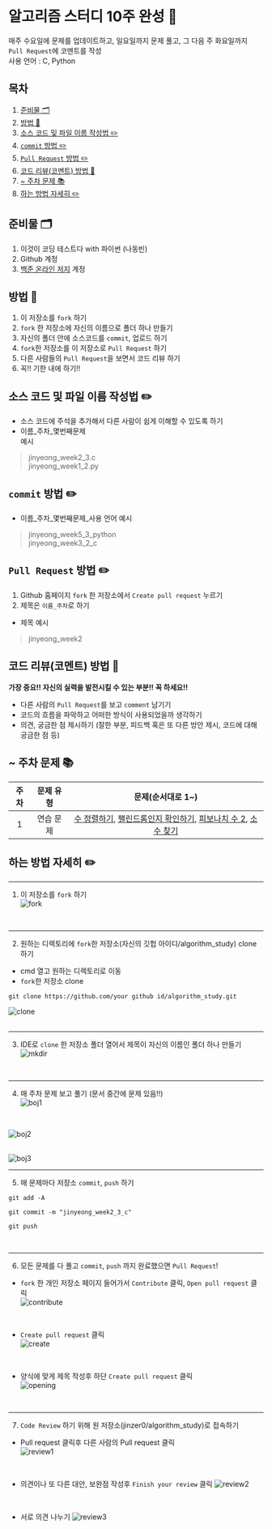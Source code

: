 # 알고리즘 스터디 10주 완성 📃   
매주 수요일에 문제를 업데이트하고, 일요일까지 문제 풀고, 그 다음 주 화요일까지 `Pull Request`에 코멘트를 작성   
사용 언어 : C, Python
## 목차
1. [준비물 🗂](#준비물-)
2. [방법 📁](#방법-)
3. [소스 코드 및 파일 이름 작성법 ✏️](#소스-코드-및-파일-이름-작성법-%EF%B8%8F)
4. [`commit` 방법 ✏️](#commit-방법-%EF%B8%8F)
5. [`Pull Request` 방법 ✏️](#pull-request-방법-%EF%B8%8F)
6. [코드 리뷰(코멘트) 방법 📝](#코드-리뷰코멘트-방법-)
7. [~ 주차 문제 📚](#-주차-문제-)
8. [하는 방법 자세히 ✏️](#하는-방법-자세히-%EF%B8%8F)

## 준비물 🗂
1. 이것이 코딩 테스트다 with 파이썬 (나동빈)
2. Github 계정
3. [백준 온라인 저지](https://acmicpc.net) 계정

## 방법 📁
1. 이 저장소를 `fork` 하기
2. `fork` 한 저장소에 자신의 이름으로 폴더 하나 만들기
3. 자신의 폴더 안에 소스코드를 `commit`, 업로드 하기
4. `fork`한 저장소를 이 저장소로 `Pull Request` 하기
5. 다른 사람들의 `Pull Request`을 보면서 코드 리뷰 하기
6. 꼭!! 기한 내에 하기!!

## 소스 코드 및 파일 이름 작성법 ✏️
- 소스 코드에 주석을 추가해서 다른 사람이 쉽게 이해할 수 있도록 하기
- 이름_주차_몇번째문제   
예시
> jinyeong_week2_3.c   
> jinyeong_week1_2.py   

## `commit` 방법 ✏️
- 이름_주차_몇번째문제_사용 언어
예시
> jinyeong_week5_3_python   
> jinyeong_week3_2_c

## `Pull Request` 방법 ✏️
1. Github 홈페이지 `fork` 한 저장소에서 `Create pull request` 누르기
2. 제목은 `이름_주차`로 하기
-  제목 예시
> jinyeong_week2

## 코드 리뷰(코멘트) 방법 📝
**가장 중요!! 자신의 실력을 발전시킬 수 있는 부분!! 꼭 하세요!!**
- 다른 사람의 `Pull Request`를 보고 `comment` 남기기
- 코드의 흐름을 파악하고 어떠한 방식이 사용되었을까 생각하기
- 의견, 궁금한 점 제시하기 (잘한 부분, 피드백 혹은 또 다른 방안 제시, 코드에 대해 궁금한 점 등)

## ~ 주차 문제 📚
| 주차 | 문제 유형 | 문제(순서대로 1~) |
|:--:|:--:|:--:|
|1|연습 문제|[수 정렬하기](https://www.acmicpc.net/problem/2750), [팰린드롬인지 확인하기](https://www.acmicpc.net/problem/10988), [피보나치 수 2](https://www.acmicpc.net/problem/2748), [소수 찾기](https://www.acmicpc.net/problem/2581)|

## 하는 방법 자세히 ✏️
***
1. 이 저장소를 `fork` 하기   
![fork](img/1.png)
</br>   

***
2. 원하는 디렉토리에 `fork`한 저장소(자신의 깃헙 아이디/algorithm_study) clone 하기    
- cmd 열고 원하는 디렉토리로 이동   
- `fork`한 저장소 clone   
```
git clone https://github.com/your github id/algorithm_study.git
```
![clone](img/2.png)  
</br>   

***
3. IDE로 `clone` 한 저장소 폴더 열어서 제목이 자신의 이름인 폴더 하나 만들기     
![mkdir](img/3.png)
</br>   

***
4. 매 주차 문제 보고 풀기 (문서 중간에 문제 있음!!)   
![boj1](img/4.png)     
</br>   

![boj2](img/5.png)   
</br>   

![boj3](img/6.png) 
</br>   

***
5. 매 문제마다 저장소 `commit`, `push` 하기   
```
git add -A
```
```
git commit -m "jinyeong_week2_3_c"
```
```
git push
```
</br>   

***
6. 모든 문제를 다 풀고 `commit`, `push` 까지 완료했으면 `Pull Request`!   
- `fork` 한 개인 저장소 페이지 들어가서 `Contribute` 클릭, `Open pull request` 클릭   
![contribute](img/8.png)   
</br>   

- `Create pull request` 클릭    
![create](img/9.png)   
</br>   

- 양식에 맞게 제목 작성후 하단 `Create pull request` 클릭   
![opening](img/10.png)
</br>   

***
7. `Code Review` 하기 위해 원 저장소(jinzer0/algorithm_study)로 접속하기
- Pull request 클릭후 다른 사람의 Pull request 클릭   
![review1](img/11.png)   
</br>   

- 의견이나 또 다른 대안, 보완점 작성후 `Finish your review` 클릭
![review2](img/12.png)
</br>   

- 서로 의견 나누기
![review3](img/13.png)
</br>   

